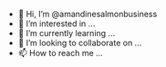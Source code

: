 - 👋 Hi, I’m @amandinesalmonbusiness
- 👀 I’m interested in ...
- 🌱 I’m currently learning ...
- 💞️ I’m looking to collaborate on ...
- 📫 How to reach me ...

<!---
amandinesalmonbusiness/amandinesalmonbusiness is a ✨ special ✨ repository because its `README.md` (this file) appears on your GitHub profile.
You can click the Preview link to take a look at your changes.
--->
